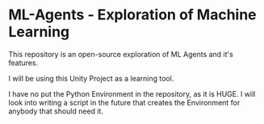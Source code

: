 # ML-Agents - Exploration of Machine Learning
This repository is an open-source exploration of ML Agents and it's features.

I will be using this Unity Project as a learning tool.

I have no put the Python Environment in the repository, as it is HUGE. I will look into writing a script in the future that creates the Environment for anybody that should need it.
